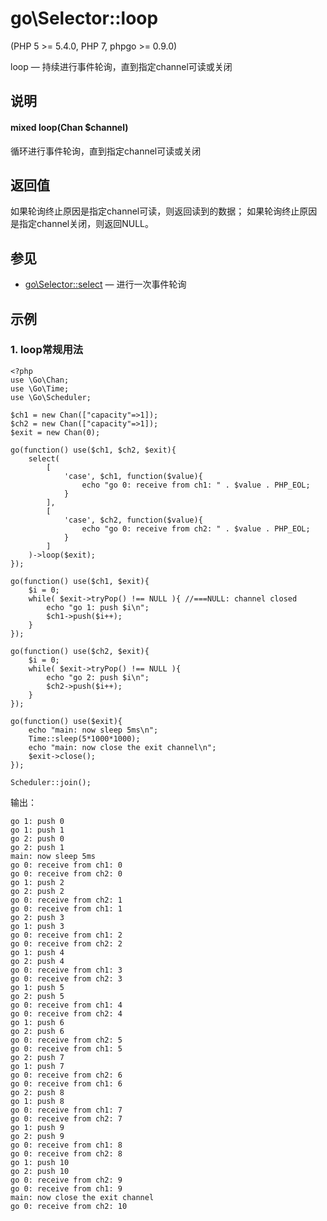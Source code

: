 # go\Selector::loop
  
\(PHP 5 >= 5.4.0, PHP 7, phpgo >= 0.9.0\)

loop — 持续进行事件轮询，直到指定channel可读或关闭

## 说明
#### mixed loop(Chan $channel)
  
循环进行事件轮询，直到指定channel可读或关闭

## 返回值
如果轮询终止原因是指定channel可读，则返回读到的数据；
如果轮询终止原因是指定channel关闭，则返回NULL。

## 参见
- [go\Selector::select](https://github.com/birdwyx/phpgo/blob/master/md/cn/selector-select.md) — 进行一次事件轮询

## 示例
### 1. loop常规用法
```
<?php
use \Go\Chan;
use \Go\Time;
use \Go\Scheduler;

$ch1 = new Chan(["capacity"=>1]);
$ch2 = new Chan(["capacity"=>1]);
$exit = new Chan(0);

go(function() use($ch1, $ch2, $exit){
    select(
        [
            'case', $ch1, function($value){
                echo "go 0: receive from ch1: " . $value . PHP_EOL;
            }
        ],
        [
            'case', $ch2, function($value){
                echo "go 0: receive from ch2: " . $value . PHP_EOL;
            }
        ]
    )->loop($exit);
});

go(function() use($ch1, $exit){
    $i = 0;
    while( $exit->tryPop() !== NULL ){ //===NULL: channel closed
        echo "go 1: push $i\n";
        $ch1->push($i++);
    }
});

go(function() use($ch2, $exit){
    $i = 0;
    while( $exit->tryPop() !== NULL ){
        echo "go 2: push $i\n";
        $ch2->push($i++);
    }
});

go(function() use($exit){
    echo "main: now sleep 5ms\n";
    Time::sleep(5*1000*1000);
    echo "main: now close the exit channel\n";
    $exit->close();
});

Scheduler::join();
```
输出：
```
go 1: push 0
go 1: push 1
go 2: push 0
go 2: push 1
main: now sleep 5ms
go 0: receive from ch1: 0
go 0: receive from ch2: 0
go 1: push 2
go 2: push 2
go 0: receive from ch2: 1
go 0: receive from ch1: 1
go 2: push 3
go 1: push 3
go 0: receive from ch1: 2
go 0: receive from ch2: 2
go 1: push 4
go 2: push 4
go 0: receive from ch1: 3
go 0: receive from ch2: 3
go 1: push 5
go 2: push 5
go 0: receive from ch1: 4
go 0: receive from ch2: 4
go 1: push 6
go 2: push 6
go 0: receive from ch2: 5
go 0: receive from ch1: 5
go 2: push 7
go 1: push 7
go 0: receive from ch2: 6
go 0: receive from ch1: 6
go 2: push 8
go 1: push 8
go 0: receive from ch1: 7
go 0: receive from ch2: 7
go 1: push 9
go 2: push 9
go 0: receive from ch1: 8
go 0: receive from ch2: 8
go 1: push 10
go 2: push 10
go 0: receive from ch2: 9
go 0: receive from ch1: 9
main: now close the exit channel
go 0: receive from ch2: 10
```
